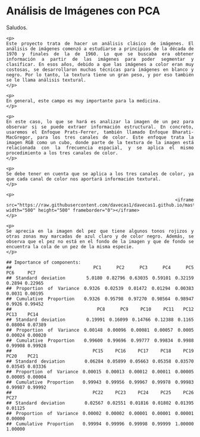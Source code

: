 Análisis de Imágenes con PCA
================
<div align="justify">
    <p>Saludos.</p>
    
    <p>
    Este proyecto trata de hacer un análisis clásico de imágenes. El análisis de imágenes comenzó a estudiarse a principios de la década de 1970 y finales de la de 1960. Lo que se buscaba era obtener información a partir de las imágenes para poder segmentar y clasificar. En esos años, debido a que las imágenes a color eran muy costosas, se desarrollaron muchas técnicas para imágenes en blanco y negro. Por lo tanto, la textura tiene un gran peso, y por eso también se le llama análisis textural.
    </p>

    <p>
    En general, este campo es muy importante para la medicina.
    </p>

    <p>
    En este caso, lo que se hará es analizar la imagen de un pez para observar si se puede extraer información estructural. En concreto, usaremos el Enfoque Prats-Ferrer, también llamado Enfoque Bharati-MacGregor, para los tres canales de color. Este enfoque trata la imagen RGB como un cubo, donde parte de la textura de la imagen está relacionada con la frecuencia espacial, y se aplica el mismo procedimiento a los tres canales de color.
    </p>

    <p>
    Se debe tener en cuenta que se aplica a los tres canales de color, ya que cada canal de color nos aportará información textural.
    </p>

    <p>
        <iframe src="https://raw.githubusercontent.com/davecas1/davecas1.github.io/master/pro_1_img/Amnou_u0%20(1).jpg" width="500" height="500" frameborder="0"></iframe>
    </p>

    <p>
    Se aprecia en la imagen del pez que tiene algunos tonos rojizos y otras zonas muy marcadas de azul claro y de color negro. Además, se observa que el pez no está en el fondo de la imagen y que de fondo se encuentra la cola de un pez de la misma especie.
    </p>

    ## Importance of components:
    ##                           PC1     PC2     PC3     PC4     PC5    PC6     PC7
    ## Standard deviation     5.0180 0.82796 0.63035 0.59101 0.32159 0.2894 0.22965
    ## Proportion of Variance 0.9326 0.02539 0.01472 0.01294 0.00383 0.0031 0.00195
    ## Cumulative Proportion  0.9326 0.95798 0.97270 0.98564 0.98947 0.9926 0.99452
    ##                            PC8     PC9    PC10    PC11   PC12    PC13    PC14
    ## Standard deviation     0.19991 0.16099 0.14766 0.12388 0.1165 0.08004 0.07389
    ## Proportion of Variance 0.00148 0.00096 0.00081 0.00057 0.0005 0.00024 0.00020
    ## Cumulative Proportion  0.99600 0.99696 0.99777 0.99834 0.9988 0.99908 0.99928
    ##                           PC15    PC16    PC17    PC18    PC19    PC20    PC21
    ## Standard deviation     0.06284 0.05899 0.05663 0.05358 0.03570 0.03545 0.03336
    ## Proportion of Variance 0.00015 0.00013 0.00012 0.00011 0.00005 0.00005 0.00004
    ## Cumulative Proportion  0.99943 0.99956 0.99967 0.99978 0.99983 0.99987 0.99992
    ##                           PC22    PC23    PC24    PC25    PC26    PC27
    ## Standard deviation     0.02567 0.02551 0.01816 0.01802 0.01395 0.01125
    ## Proportion of Variance 0.00002 0.00002 0.00001 0.00001 0.00001 0.00000
    ## Cumulative Proportion  0.99994 0.99996 0.99998 0.99999 1.00000 1.00000
</div>
